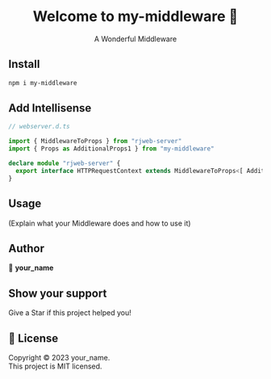 <h1 align="center">Welcome to my-middleware 👋</h1>
<div align="center">
  A Wonderful Middleware
</div>

## Install

```sh
npm i my-middleware
```

## Add Intellisense
```ts
// webserver.d.ts

import { MiddlewareToProps } from "rjweb-server"
import { Props as AdditionalProps1 } from "my-middleware"

declare module "rjweb-server" {
  export interface HTTPRequestContext extends MiddlewareToProps<[ AdditionalProps1 ]> {}
}
```

## Usage

(Explain what your Middleware does and how to use it)

## Author

👤 **your_name** 

## Show your support

Give a Star if this project helped you!

## 📝 License

Copyright © 2023 your_name.<br />
This project is MIT licensed.